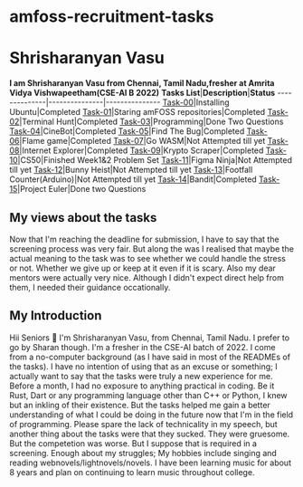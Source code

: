 # amfoss-recruitment-tasks
# Shrisharanyan Vasu
**I am Shrisharanyan Vasu from Chennai, Tamil Nadu,fresher at Amrita Vidya Vishwapeetham(CSE-AI B 2022)**
**Tasks List**|**Description**|**Status**
--------------|---------------|---------------
[Task-00](https://github.com/spellsharp/amfoss-tasks/tree/main/Task00)|Installing Ubuntu|Completed
[Task-01](https://github.com/spellsharp/amfoss-tasks/tree/main/Task01)|Staring amFOSS repositories|Completed
[Task-02](https://github.com/spellsharp/amfoss-tasks/tree/main/Task02)|Terminal Hunt|Completed
[Task-03](https://github.com/spellsharp/amfoss-tasks/tree/main/Task03)|Programming|Done Two Questions
[Task-04](https://github.com/spellsharp/amfoss-tasks/tree/main/Task04)|CineBot|Completed
[Task-05](https://github.com/spellsharp/amfoss-tasks/tree/main/Task05)|Find The Bug|Completed
[Task-06](https://github.com/spellsharp/amfoss-tasks/tree/main/Task06)|Flame game|Completed
[Task-07](https://github.com/spellsharp/amfoss-tasks/tree/main/Task07)|Go WASM|Not Attempted till yet
[Task-08](https://github.com/spellsharp/amfoss-tasks/tree/main/Task08)|Internet Explorer|Completed
[Task-09](https://github.com/spellsharp/amfoss-tasks/tree/main/Task09)|Krypto Scraper|Completed
[Task-10](https://github.com/spellsharp/amfoss-tasks/tree/main/Task10)|CS50|Finished Week1&2 Problem Set
[Task-11](https://github.com/spellsharp/amfoss-tasks/tree/main/Task11)|Figma Ninja|Not Attempted till yet
[Task-12](https://github.com/spellsharp/amfoss-tasks/tree/main/Task12)|Bunny Heist|Not Attempted till yet 
[Task-13](https://github.com/spellsharp/amfoss-tasks/tree/main/Task13)|Footfall Counter(Arduino)|Not Attempted till yet
[Task-14](https://github.com/spellsharp/amfoss-tasks/tree/main/Task14)|Bandit|Completed
[Task-15](https://github.com/spellsharp/amfoss-tasks/tree/main/Task15)|Project Euler|Done two Questions

## My views about the tasks
Now that I'm reaching the deadline for submission, I have to say that the screening process was very fair.
But along the was I realised that maybe the actual meaning to the task was to see whether we could handle the stress or not.
Whether we give up or keep at it even if it is scary. Also my dear mentors were actually very nice. 
Although I didn't expect direct help from them, I needed their guidance occationally. 

## My Introduction
Hii Seniors :pray: I'm Shrisharanyan Vasu, from Chennai, Tamil Nadu. I prefer to go by Sharan though.
I'm a fresher in the CSE-AI batch of 2022. I come from a no-computer background (as I have said in most of the READMEs of the tasks).
I have no intention of using that as an excuse or something; I actually want to say that the tasks were truly a new experience for me. 
Before a month, I had no exposure to anything practical in coding. Be it Rust, Dart or any programming language other than C++ or Python, I knew but an inkling of their existence.
But the tasks helped me gain a better understanding of what I could be doing in the future now that I'm in the field of programming.
Please spare the lack of technicality in my speech, but another thing about the tasks were that they sucked. They were gruesome.
But the competetion was worse. But I suppose that is required in a screening. 
Enough about my struggles;
My hobbies include singing and reading webnovels/lightnovels/novels. I have been learning music for about 8 years and plan on continuing to learn music throughout college.
